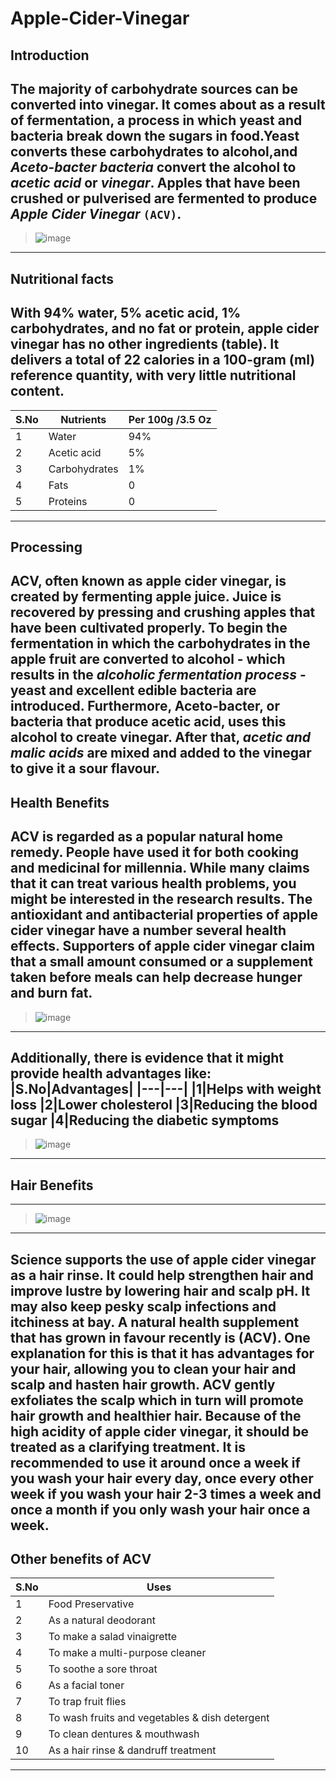 # Apple-Cider-Vinegar
## Introduction

The majority of carbohydrate sources can be converted into vinegar. It comes about as a result of fermentation, a process in which yeast and bacteria break down the sugars in food.Yeast converts these carbohydrates to alcohol,and *Aceto-bacter bacteria* convert the alcohol to *acetic acid* or *vinegar*. Apples that have been crushed or pulverised are fermented to produce *Apple Cider Vinegar* `(ACV)`.
---
>![image](https://user-images.githubusercontent.com/120443205/207248378-3098350f-f0e6-412a-aec9-70c478c8cc00.png)
---
## Nutritional facts

With 94% water, 5% acetic acid, 1% carbohydrates, and no fat or protein, apple cider vinegar has no other ingredients (table). It delivers a total of 22 calories in a 100-gram (ml) reference quantity, with very little nutritional content.
---
|S.No|Nutrients|Per 100g /3.5 Oz |
|---|---|---|
|1|Water|94%|
|2| Acetic acid| 5%|
|3| Carbohydrates| 1%|
|4| Fats|0|
|5| Proteins|0|
---
## Processing

ACV, often known as apple cider vinegar, is created by fermenting apple juice. Juice is recovered by pressing and crushing apples that have been cultivated properly. To begin the fermentation in which the carbohydrates in the apple fruit are converted to alcohol - which results in the *alcoholic fermentation process* - yeast and excellent edible bacteria are introduced.
Furthermore, Aceto-bacter, or bacteria that produce acetic acid, uses this alcohol to create vinegar. After that, *acetic and malic acids* are mixed and added to the vinegar to give it a sour flavour.
---
## Health Benefits

ACV is regarded as a popular natural home remedy. People have used it for both cooking and medicinal for millennia. While many claims that it can treat various health problems, you might be interested in the research results. The antioxidant and antibacterial properties of apple cider vinegar have a number several health effects. Supporters of apple cider vinegar claim that a small amount consumed or a supplement taken before meals can help decrease hunger and burn fat.
---
>![image](https://user-images.githubusercontent.com/120443205/207318659-189b32c0-9aca-426b-a3da-9205550e8b80.png)
---
Additionally, there is evidence that it might provide health advantages like:
|S.No|Advantages|
|---|---|
|1|Helps with weight loss
|2|Lower cholesterol
|3|Reducing the blood sugar
|4|Reducing the diabetic symptoms
---
>![image](https://user-images.githubusercontent.com/120443205/207318721-d63b849c-f2bb-440a-901e-576e9b0b8b67.png)
---
## Hair Benefits 
---
>![image](https://user-images.githubusercontent.com/120443205/207318770-25779ae8-6806-4824-93e5-b9b6b853b9e8.png)
---
Science supports the use of apple cider vinegar as a hair rinse. It could help strengthen hair and improve lustre by lowering hair and scalp pH. It may also keep pesky scalp infections and itchiness at bay.
A natural health supplement that has grown in favour recently is (ACV). One explanation for this is that it has advantages for your hair, allowing you to clean your hair and scalp and hasten hair growth.
ACV gently exfoliates the scalp which in turn will promote hair growth and healthier hair. Because of the high acidity of apple cider vinegar, it should be treated as a clarifying treatment.
It is recommended to use it around once a week if you wash your hair every day, once every other week if you wash your hair 2-3 times a week and once a month if you only wash your hair once a week.
---
## Other benefits of ACV
|S.No|Uses|
|---|---|
|1|Food Preservative
|2|As a natural deodorant
|3|To make a salad vinaigrette
|4|To make a multi-purpose cleaner
|5|To soothe a sore throat
|6|As a facial toner 
|7|To trap fruit flies
|8|To wash fruits and vegetables & dish detergent
|9|To clean dentures & mouthwash 
|10|As a hair rinse & dandruff treatment
---
